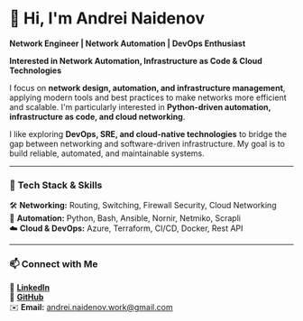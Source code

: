 # 👋 Hi, I'm Andrei Naidenov  
**Network Engineer | Network Automation | DevOps Enthusiast**  

**Interested in Network Automation, Infrastructure as Code & Cloud Technologies**  

I focus on **network design, automation, and infrastructure management**, applying modern tools and best practices to make networks more efficient and scalable. I'm particularly interested in **Python-driven automation, infrastructure as code, and cloud networking**.  

I like exploring **DevOps, SRE, and cloud-native technologies** to bridge the gap between networking and software-driven infrastructure. My goal is to build reliable, automated, and maintainable systems.  

---

### 🚀 **Tech Stack & Skills**
🛠 **Networking:** Routing, Switching, Firewall Security, Cloud Networking  
🔧 **Automation:** Python, Bash, Ansible, Nornir, Netmiko, Scrapli  
☁️ **Cloud & DevOps:** Azure, Terraform, CI/CD, Docker, Rest API  

---

### 📫 **Connect with Me**
💼 **[LinkedIn](www.linkedin.com/in/andrei-naidenov)**  
📂 **[GitHub](https://github.com/andreiyard)**  
✉️ **Email:** andrei.naidenov.work@gmail.com  
